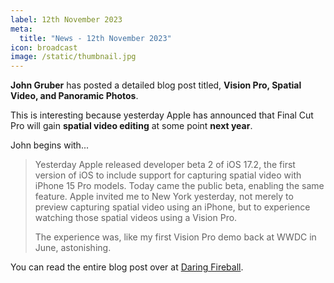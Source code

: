 ```yaml
---
label: 12th November 2023
meta:
  title: "News - 12th November 2023"
icon: broadcast
image: /static/thumbnail.jpg
---
```


**John Gruber** has posted a detailed blog post titled, **Vision Pro, Spatial Video, and Panoramic Photos**.

This is interesting because yesterday Apple has announced that Final Cut Pro will gain **spatial video editing** at some point **next year**.

John begins with...

> Yesterday Apple released developer beta 2 of iOS 17.2, the first version of iOS to include support for capturing spatial video with iPhone 15 Pro models. Today came the public beta, enabling the same feature. Apple invited me to New York yesterday, not merely to preview capturing spatial video using an iPhone, but to experience watching those spatial videos using a Vision Pro.
>
> The experience was, like my first Vision Pro demo back at WWDC in June, astonishing.

You can read the entire blog post over at [Daring Fireball](https://daringfireball.net/2023/11/vision_pro_spatial_video_and_panoramic_photos).